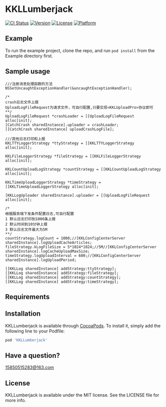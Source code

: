 # KKLLumberjack

[![CI Status](http://img.shields.io/travis/yaolinhong/KKLLumberjack.svg?style=flat)](https://travis-ci.org/yaolinhong/KKLLumberjack)
[![Version](https://img.shields.io/cocoapods/v/KKLLumberjack.svg?style=flat)](http://cocoapods.org/pods/KKLLumberjack)
[![License](https://img.shields.io/cocoapods/l/KKLLumberjack.svg?style=flat)](http://cocoapods.org/pods/KKLLumberjack)
[![Platform](https://img.shields.io/cocoapods/p/KKLLumberjack.svg?style=flat)](http://cocoapods.org/pods/KKLLumberjack)
## Example

To run the example project, clone the repo, and run `pod install` from the Example directory first.
## Sample usage
    ///注册消息处理函数的方法
    NSSetUncaughtExceptionHandler(&uncaughtExceptionHandler);
    
    /*
    crash日志文件上报
    UploadLogFileRequest为请求文件，可自行配置,只要实现<KKLUploadPro>协议即可
    **/
    UploadLogFileRequest *crashLoader = [[UploadLogFileRequest alloc]init];
    [CatchCrash sharedInstance].uploader = crashLoader;
    [[CatchCrash sharedInstance] uploadCrashLogFile];
    
    ///其他日志打印和上报
    KKLTTYLoggerStrategy *ttyStrategy = [[KKLTTYLoggerStrategy alloc]init];
    
    KKLFileLoggerStrategy *fileStrategy = [[KKLFileLoggerStrategy alloc]init];
    
    KKLCountUploadLogStrategy *countStrategy = [[KKLCountUploadLogStrategy alloc]init];
    
    KKLTimeUploadLoggerStrategy *timeStrategy = [[KKLTimeUploadLoggerStrategy alloc]init];
    
    [KKLLogUploader sharedInstance].uploader = [[UploadLogFileRequest alloc]init];
    
    /*
    根据服务端下发条件配置日志,可自行配置
    1 默认日志打印到1000条上报
    2 默认时间到10分钟上报
    3 默认日志文件最大为5M
    **/ 
    countStrategy.logCount = 1000;//[KKLConfigCenterServer sharedInstance].logUploadCacheArticles;
    fileStrategy.kLogFileSize = 5*1024*1024;//5M//[KKLConfigCenterServer sharedInstance].logCacheUploadMaxSize;
    timeStrategy.logUploadInterval = 600;//[KKLConfigCenterServer sharedInstance].logUploadPeriod;
    
    [[KKLLog sharedInstance] addStrategy:ttyStrategy];
    [[KKLLog sharedInstance] addStrategy:fileStrategy];
    [[KKLLog sharedInstance] addStrategy:countStrategy];
    [[KKLLog sharedInstance] addStrategy:timeStrategy];

## Requirements

## Installation

KKLLumberjack is available through [CocoaPods](http://cocoapods.org). To install
it, simply add the following line to your Podfile:

```ruby
pod 'KKLLumberjack'
```

## Have a question?

15850515283@163.com

## License

KKLLumberjack is available under the MIT license. See the LICENSE file for more info.
